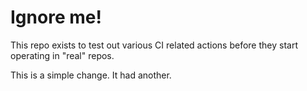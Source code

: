 # Ignore me!

This repo exists to test out various CI related actions before they start operating in "real" repos.


<!--

ponylang/action-testing@0.34.0

corral add github.com/ponylang/action-testing --version 0.34.0

other stuff

corral add github.com/ponylang/action-testing -v 0.34.0

-->

This is a simple change. It had another.

